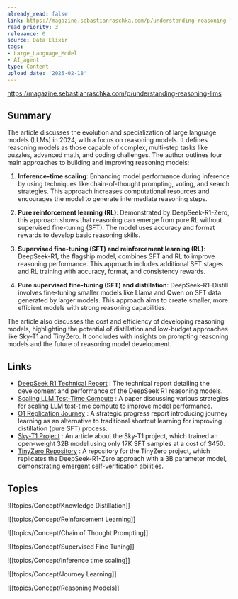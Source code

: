 ```yaml
---
already_read: false
link: https://magazine.sebastianraschka.com/p/understanding-reasoning-llms
read_priority: 3
relevance: 0
source: Data Elixir
tags:
- Large_Language_Model
- AI_agent
type: Content
upload_date: '2025-02-18'
---
```


https://magazine.sebastianraschka.com/p/understanding-reasoning-llms
## Summary

The article discusses the evolution and specialization of large language models (LLMs) in 2024, with a focus on reasoning models. It defines reasoning models as those capable of complex, multi-step tasks like puzzles, advanced math, and coding challenges. The author outlines four main approaches to building and improving reasoning models:

1. **Inference-time scaling**: Enhancing model performance during inference by using techniques like chain-of-thought prompting, voting, and search strategies. This approach increases computational resources and encourages the model to generate intermediate reasoning steps.

2. **Pure reinforcement learning (RL)**: Demonstrated by DeepSeek-R1-Zero, this approach shows that reasoning can emerge from pure RL without supervised fine-tuning (SFT). The model uses accuracy and format rewards to develop basic reasoning skills.

3. **Supervised fine-tuning (SFT) and reinforcement learning (RL)**: DeepSeek-R1, the flagship model, combines SFT and RL to improve reasoning performance. This approach includes additional SFT stages and RL training with accuracy, format, and consistency rewards.

4. **Pure supervised fine-tuning (SFT) and distillation**: DeepSeek-R1-Distill involves fine-tuning smaller models like Llama and Qwen on SFT data generated by larger models. This approach aims to create smaller, more efficient models with strong reasoning capabilities.

The article also discusses the cost and efficiency of developing reasoning models, highlighting the potential of distillation and low-budget approaches like Sky-T1 and TinyZero. It concludes with insights on prompting reasoning models and the future of reasoning model development.
## Links

- [DeepSeek R1 Technical Report](https://arxiv.org/abs/2501.12948) : The technical report detailing the development and performance of the DeepSeek R1 reasoning models.
- [Scaling LLM Test-Time Compute](https://arxiv.org/abs/2408.03314) : A paper discussing various strategies for scaling LLM test-time compute to improve model performance.
- [O1 Replication Journey](https://arxiv.org/abs/2410.18982) : A strategic progress report introducing journey learning as an alternative to traditional shortcut learning for improving distillation (pure SFT) process.
- [Sky-T1 Project](https://novasky-ai.github.io/posts/sky-t1/) : An article about the Sky-T1 project, which trained an open-weight 32B model using only 17K SFT samples at a cost of $450.
- [TinyZero Repository](https://github.com/Jiayi-Pan/TinyZero/) : A repository for the TinyZero project, which replicates the DeepSeek-R1-Zero approach with a 3B parameter model, demonstrating emergent self-verification abilities.

## Topics

![[topics/Concept/Knowledge Distillation]]

![[topics/Concept/Reinforcement Learning]]

![[topics/Concept/Chain of Thought Prompting]]

![[topics/Concept/Supervised Fine Tuning]]

![[topics/Concept/Inference time scaling]]

![[topics/Concept/Journey Learning]]

![[topics/Concept/Reasoning Models]]
